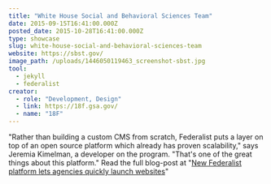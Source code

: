 ```yaml
---
title: "White House Social and Behavioral Sciences Team"
date: 2015-09-15T16:41:00.000Z
posted_date: 2015-10-28T16:41:00.000Z
type: showcase
slug: white-house-social-and-behavioral-sciences-team
website: https://sbst.gov/
image_path: /uploads/1446050119463_screenshot-sbst.jpg
tool:
  - jekyll
  - federalist
creator:
  - role: "Development, Design"
  - link: https://18f.gsa.gov/
  - name: "18F"
---
```

"Rather than building a custom CMS from scratch, Federalist puts a layer on top of an open source platform which already has proven scalability," says Jeremia Kimelman, a developer on the program. "That's one of the great things about this platform." Read the full blog-post at "[New Federalist platform lets agencies quickly launch websites](https://18f.gsa.gov/2015/09/15/federalist-platform-launch/)"

